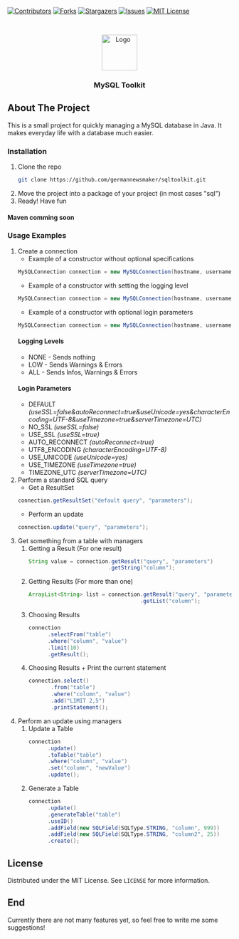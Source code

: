 [![Contributors][contributors-shield]][contributors-url]
[![Forks][forks-shield]][forks-url]
[![Stargazers][stars-shield]][stars-url]
[![Issues][issues-shield]][issues-url]
[![MIT License][license-shield]][license-url]



<br />
<p align="center">
  <a href="https://github.com/germannewsmaker/sqltoolkit">
    <img src="https://i.imgur.com/BAvJgQN.png" alt="Logo" width="80" height="80">
  </a>
</p>
<h3 align="center">MySQL Toolkit</h3>

## About The Project
This is a small project for quickly managing a MySQL database in Java. It makes everyday life with a database much easier.

### Installation 
1. Clone the repo
   ```sh
   git clone https://github.com/germannewsmaker/sqltoolkit.git
   ```
2. Move the project into a package of your project (in most cases "sql")
3. Ready! Have fun
#### Maven comming soon

### Usage Examples
1. Create a connection
   - Example of a constructor without optional specifications
   ```java
   MySQLConnection connection = new MySQLConnection(hostname, username, password, database).connect();
   ```
   - Example of a constructor with setting the logging level
   ```java
   MySQLConnection connection = new MySQLConnection(hostname, username, password, database, LogLevelType.ALL).connect();
   ```
   - Example of a constructor with optional login parameters
   ```java
   MySQLConnection connection = new MySQLConnection(hostname, username, password, database, LoginParam.AUTO_RECONNECT, LoginParam.NO_SSL).connect();
   ```
   #### Logging Levels
   - NONE - Sends nothing
   - LOW - Sends Warnings & Errors
   - ALL - Sends Infos, Warnings & Errors
   #### Login Parameters
   - DEFAULT *(useSSL=false&autoReconnect=true&useUnicode=yes&characterEncoding=UTF-8&useTimezone=true&serverTimezone=UTC)*
   - NO_SSL *(useSSL=false)*
   - USE_SSL *(useSSL=true)*
   - AUTO_RECONNECT *(autoReconnect=true)*
   - UTF8_ENCODING *(characterEncoding=UTF-8)*
   - USE_UNICODE *(useUnicode=yes)*
   - USE_TIMEZONE *(useTimezone=true)*
   - TIMEZONE_UTC *(serverTimezone=UTC)*
2. Perform a standard SQL query
   - Get a ResultSet
   ```java
   connection.getResultSet("default query", "parameters");
   ```
   - Perform an update
   ```java
   connection.update("query", "parameters");
   ```
3. Get something from a table with managers
   1. Getting a Result (For one result)
      ```java
      String value = connection.getResult("query", "parameters")
                               .getString("column");
      ```
   2. Getting Results (For more than one)
      ```java
      ArrayList<String> list = connection.getResult("query", "parameters")
                                         .getList("column");
      ```
   3. Choosing Results
      ```java
      connection
            .selectFrom("table")
            .where("column", "value")
            .limit(10)
            .getResult();
      ```
   4. Choosing Results + Print the current statement
      ```java
      connection.select()
             .from("table")
             .where("column", "value")
             .add("LIMIT 2,5")
             .printStatement();
      ```
4. Perform an update using managers
   1. Update a Table
      ```java
      connection
            .update()
            .toTable("table")
            .where("column", "value")
            .set("column", "newValue")
            .update();
      ```
   2. Generate a Table
      ```java
      connection
            .update()
            .generateTable("table")
            .useID()
            .addField(new SQLField(SQLType.STRING, "column", 999))
            .addField(new SQLField(SQLType.STRING, "column2", 25))
            .create();
      ```
   
   
## License

Distributed under the MIT License. See `LICENSE` for more information.

## End
Currently there are not many features yet, so feel free to write me some suggestions!

[contributors-shield]: https://img.shields.io/github/contributors/germannewsmaker/sqltoolkit.svg?style=for-the-badge
[contributors-url]: https://github.com/germannewsmaker/sqltoolkit/graphs/contributors
[forks-shield]: https://img.shields.io/github/forks/germannewsmaker/sqltoolkit.svg?style=for-the-badge
[forks-url]: https://github.com/germannewsmaker/sqltoolkit/network/members
[stars-shield]: https://img.shields.io/github/stars/germannewsmaker/sqltoolkit.svg?style=for-the-badge
[stars-url]: https://github.com/germannewsmaker/sqltoolkit/stargazers
[issues-shield]: https://img.shields.io/github/issues/germannewsmaker/sqltoolkit.svg?style=for-the-badge
[issues-url]: https://github.com/germannewsmaker/sqltoolkit/issues
[license-shield]: https://img.shields.io/github/license/germannewsmaker/sqltoolkit.svg?style=for-the-badge
[license-url]: https://github.com/germannewsmaker/sqltoolkit/blob/master/LICENSE.txt